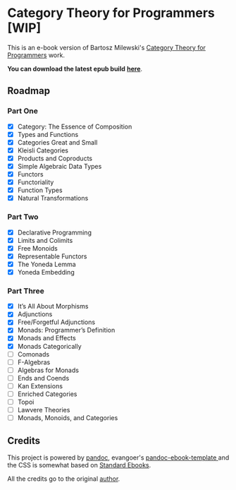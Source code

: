 # Category Theory for Programmers [WIP]

This is an e-book version of Bartosz Milewski's [Category Theory for Programmers](https://bartoszmilewski.com/2014/10/28/category-theory-for-programmers-the-preface/) work.

**You can download the latest epub build** [**here**](https://github.com/onlurking/category-theory-for-programmers/releases/download/0.3-alpha/category-theory-for-programmers.epub).

## Roadmap

### Part One

- [x] Category: The Essence of Composition
- [x] Types and Functions
- [x] Categories Great and Small
- [x] Kleisli Categories
- [x] Products and Coproducts
- [x] Simple Algebraic Data Types
- [x] Functors
- [x] Functoriality
- [x] Function Types
- [x] Natural Transformations

### Part Two

- [x] Declarative Programming
- [x] Limits and Colimits
- [x] Free Monoids
- [x] Representable Functors
- [x] The Yoneda Lemma
- [x] Yoneda Embedding

### Part Three

- [x] It’s All About Morphisms
- [x] Adjunctions
- [x] Free/Forgetful Adjunctions
- [x] Monads: Programmer’s Definition
- [x] Monads and Effects
- [x] Monads Categorically
- [ ] Comonads
- [ ] F-Algebras
- [ ] Algebras for Monads
- [ ] Ends and Coends
- [ ] Kan Extensions
- [ ] Enriched Categories
- [ ] Topoi
- [ ] Lawvere Theories
- [ ] Monads, Monoids, and Categories 

## Credits

This project is powered by [pandoc](https://pandoc.org/), evangoer's [pandoc-ebook-template
](https://github.com/evangoer/pandoc-ebook-template) and the CSS is somewhat based on [Standard Ebooks](https://standardebooks.org/contribute/a-basic-standard-ebooks-source-folder).

All the credits go to the original [author](https://bartoszmilewski.com/about).
